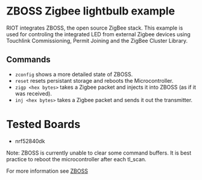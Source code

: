# ZBOSS Zigbee lightbulb example

RIOT integrates ZBOSS, the open source ZigBee stack. This example is used for
controling the integrated LED from external Zigbee devices using Touchlink Commissioning,
Permit Joining and the ZigBee Cluster Library.

## Commands

- ```zconfig``` shows a more detailed state of ZBOSS.
- ```reset``` resets persistant storage and reboots the Microcontroller.
- ```zigp <hex bytes>``` takes a Zigbee packet and injects it into ZBOSS (as if it was received).
- ```inj <hex bytes>``` takes a Zigbee packet and sends it out the transmitter.

# Tested Boards

- nrf52840dk

Note: ZBOSS is currently unable to clear some command buffers.
It is best practice to reboot the microcontroller after each tl_scan.

For more information see [ZBOSS](https://github.com/Lukas-Luger/zboss)
